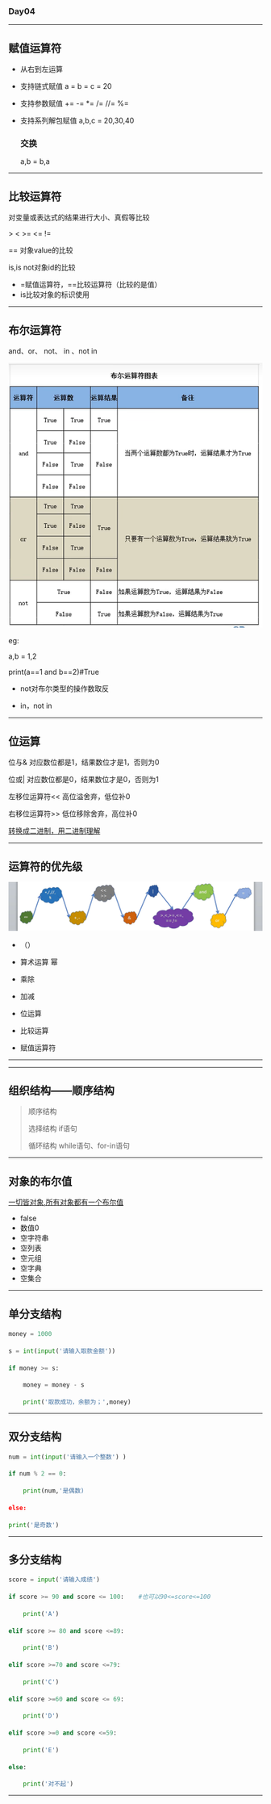 ### Day04

---

## 赋值运算符

* 从右到左运算

* 支持链式赋值 a = b = c = 20

* 支持参数赋值 += -= *= /= //= %=

* 支持系列解包赋值 a,b,c = 20,30,40

  ### 交换

  a,b = b,a

---

## 比较运算符

对变量或表达式的结果进行大小、真假等比较

\> < >= <= !=

== 对象value的比较

is,is not对象id的比较

* =赋值运算符，==比较运算符（比较的是值）
* is比较对象的标识使用

---

## 布尔运算符

and、or、  not、 in 、not in

<img src="./images/uTools_1679830744198.png"/>



eg:

a,b = 1,2

print(a==1 and b==2)#True

* not对布尔类型的操作数取反

* in，not in

---

## 位运算

位与&  对应数位都是1，结果数位才是1，否则为0

位或|   对应数位都是0，结果数位才是0，否则为1

左移位运算符<<  高位溢舍弃，低位补0

右移位运算符>>   低位移除舍弃，高位补0

<u> 转换成二进制，用二进制理解</u>

---

## 运算符的优先级

<img src="./images/uTools_1679832517676.png"/>



* （）

* 算术运算 幂
* 乘除
* 加减
* 位运算 
* 比较运算
* 赋值运算符

---

---

## 组织结构——顺序结构

> 顺序结构
>
> 选择结构 if语句
>
> 循环结构 while语句、for-in语句

---

## 对象的布尔值

<u>一切皆对象,所有对象都有一个布尔值</u>

* false
* 数值0
* 空字符串
* 空列表
* 空元组
* 空字典
* 空集合

---

## 单分支结构

``` Python
money = 1000

s = int(input('请输入取款金额'))

if money >= s:

	money = money - s

	print('取款成功，余额为；',money)
```

---

## 双分支结构

```python
num = int(input('请输入一个整数') )

if num % 2 == 0:

	print(num,'是偶数)

else:

print('是奇数')
```



---

## 多分支结构

```py
score = input('请输入成绩')

if score >= 90 and score <= 100:	#也可以90<=score<=100

	print('A')

elif score >= 80 and score <=89:

	print('B')

elif score >=70 and score <=79:

	print('C')

elif score >=60 and score <= 69:

	print('D')

elif score >=0 and score <=59:

	print('E')

else:

	print('对不起')
```



---

















